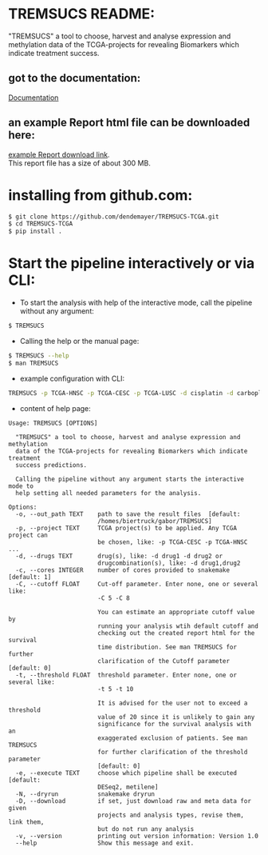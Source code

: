 # TREMSUCS README:  

"TREMSUCS" a tool to choose, harvest and analyse expression and methylation data
of the TCGA-projects for revealing Biomarkers which indicate treatment success.

## got to the documentation:  
[Documentation](https://dendemayer.github.io/TREMSUCS-TCGA/#)  
## an example Report html file can be downloaded here:  
[example Report download link](https://media.githubusercontent.com/media/dendemayer/TREMSUCS-TCGA/main/suppl/report.html?download=true).  
This report file has a size of about 300 MB.

# installing from github.com:
```bash
$ git clone https://github.com/dendemayer/TREMSUCS-TCGA.git
$ cd TREMSUCS-TCGA
$ pip install .
```

# Start the pipeline interactively or via CLI:

- To start the analysis with help of the interactive mode, call the pipeline
  without any argument:  

```bash
$ TREMSUCS
```

- Calling the help or the manual page:  

```bash
$ TREMSUCS --help
$ man TREMSUCS
```

- example configuration with CLI:  

```bash
TREMSUCS -p TCGA-HNSC -p TCGA-CESC -p TCGA-LUSC -d cisplatin -d carboplatin,paclitaxel -d carboplatin -o TreSucM -c 40 -e metilene -t 5 -t 10 -C 8 -C 5 -e DESeq2
```
- content of help page:  

```
Usage: TREMSUCS [OPTIONS]  
  
  "TREMSUCS" a tool to choose, harvest and analyse expression and methylation  
  data of the TCGA-projects for revealing Biomarkers which indicate treatment  
  success predictions.  
  
  Calling the pipeline without any argument starts the interactive mode to  
  help setting all needed parameters for the analysis.  
  
Options:  
  -o, --out_path TEXT    path to save the result files  [default:  
                         /homes/biertruck/gabor/TREMSUCS]  
  -p, --project TEXT     TCGA project(s) to be applied. Any TCGA project can  
                         be chosen, like: -p TCGA-CESC -p TCGA-HNSC ...  
  -d, --drugs TEXT       drug(s), like: -d drug1 -d drug2 or  
                         drugcombination(s), like: -d drug1,drug2  
  -c, --cores INTEGER    number of cores provided to snakemake  [default: 1]  
  -C, --cutoff FLOAT     Cut-off parameter. Enter none, one or several like:
                         -C 5 -C 8
                         
                         You can estimate an appropriate cutoff value by
                         running your analysis wtih default cutoff and
                         checking out the created report html for the survival
                         time distribution. See man TREMSUCS for further
                         clarification of the Cutoff parameter  [default: 0]
  -t, --threshold FLOAT  threshold parameter. Enter none, one or several like:
                         -t 5 -t 10
                         
                         It is advised for the user not to exceed a threshold
                         value of 20 since it is unlikely to gain any
                         significance for the survival analysis with an
                         exaggerated exclusion of patients. See man TREMSUCS
                         for further clarification of the threshold parameter
                         [default: 0]
  -e, --execute TEXT     choose which pipeline shall be executed  [default:  
                         DESeq2, metilene]  
  -N, --dryrun           snakemake dryrun  
  -D, --download         if set, just download raw and meta data for given  
                         projects and analysis types, revise them, link them,  
                         but do not run any analysis  
  -v, --version          printing out version information: Version 1.0  
  --help                 Show this message and exit.  
```
